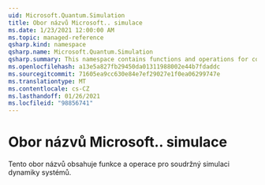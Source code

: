 ```yaml
---
uid: Microsoft.Quantum.Simulation
title: Obor názvů Microsoft.. simulace
ms.date: 1/23/2021 12:00:00 AM
ms.topic: managed-reference
qsharp.kind: namespace
qsharp.name: Microsoft.Quantum.Simulation
qsharp.summary: This namespace contains functions and operations for coherently simulating the dynamics of quantum systems.
ms.openlocfilehash: a13e5a827fb29450da01311988002e44b7fdaddc
ms.sourcegitcommit: 71605ea9cc630e84e7ef29027e1f0ea06299747e
ms.translationtype: MT
ms.contentlocale: cs-CZ
ms.lasthandoff: 01/26/2021
ms.locfileid: "98856741"
---
```

# <a name="microsoftquantumsimulation-namespace"></a>Obor názvů Microsoft.. simulace

Tento obor názvů obsahuje funkce a operace pro soudržný simulaci dynamiky systémů.

